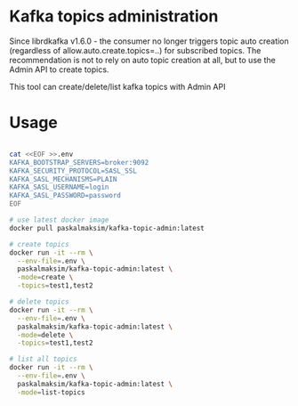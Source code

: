# Kafka topics administration
Since librdkafka v1.6.0 - the consumer no longer triggers topic auto creation (regardless of allow.auto.create.topics=..) for subscribed topics. The recommendation is not to rely on auto topic creation at all, but to use the Admin API to create topics.

This tool can create/delete/list kafka topics with Admin API

# Usage
```bash

cat <<EOF >>.env
KAFKA_BOOTSTRAP_SERVERS=broker:9092
KAFKA_SECURITY_PROTOCOL=SASL_SSL
KAFKA_SASL_MECHANISMS=PLAIN
KAFKA_SASL_USERNAME=login
KAFKA_SASL_PASSWORD=password
EOF

# use latest docker image
docker pull paskalmaksim/kafka-topic-admin:latest

# create topics
docker run -it --rm \
  --env-file=.env \
  paskalmaksim/kafka-topic-admin:latest \
  -mode=create \
  -topics=test1,test2

# delete topics
docker run -it --rm \
  --env-file=.env \
  paskalmaksim/kafka-topic-admin:latest \
  -mode=delete \
  -topics=test1,test2

# list all topics
docker run -it --rm \
  --env-file=.env \
  paskalmaksim/kafka-topic-admin:latest \
  -mode=list-topics
```